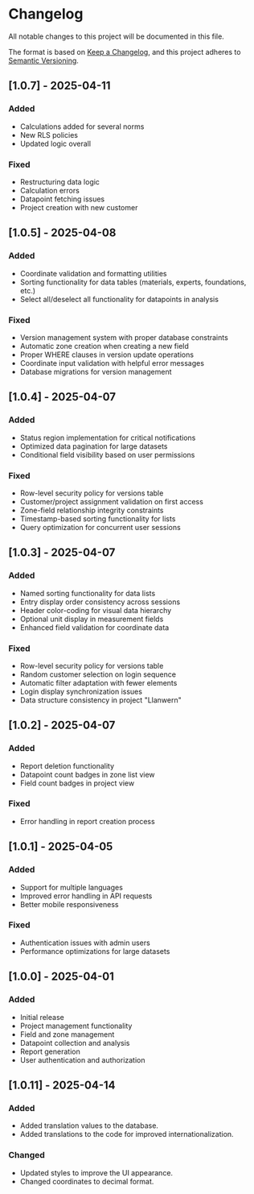 # Changelog

All notable changes to this project will be documented in this file.

The format is based on [Keep a Changelog](https://keepachangelog.com/en/1.0.0/),
and this project adheres to [Semantic Versioning](https://semver.org/spec/v2.0.0.html).

## [1.0.7] - 2025-04-11

### Added

- Calculations added for several norms
- New RLS policies
- Updated logic overall

### Fixed

- Restructuring data logic
- Calculation errors
- Datapoint fetching issues
- Project creation with new customer

## [1.0.5] - 2025-04-08

### Added

- Coordinate validation and formatting utilities
- Sorting functionality for data tables (materials, experts, foundations, etc.)
- Select all/deselect all functionality for datapoints in analysis

### Fixed

- Version management system with proper database constraints
- Automatic zone creation when creating a new field
- Proper WHERE clauses in version update operations
- Coordinate input validation with helpful error messages
- Database migrations for version management

## [1.0.4] - 2025-04-07

### Added

- Status region implementation for critical notifications
- Optimized data pagination for large datasets
- Conditional field visibility based on user permissions

### Fixed

- Row-level security policy for versions table
- Customer/project assignment validation on first access
- Zone-field relationship integrity constraints
- Timestamp-based sorting functionality for lists
- Query optimization for concurrent user sessions

## [1.0.3] - 2025-04-07

### Added

- Named sorting functionality for data lists
- Entry display order consistency across sessions
- Header color-coding for visual data hierarchy
- Optional unit display in measurement fields
- Enhanced field validation for coordinate data

### Fixed

- Row-level security policy for versions table
- Random customer selection on login sequence
- Automatic filter adaptation with fewer elements
- Login display synchronization issues
- Data structure consistency in project "Llanwern"

## [1.0.2] - 2025-04-07

### Added

- Report deletion functionality
- Datapoint count badges in zone list view
- Field count badges in project view

### Fixed

- Error handling in report creation process

## [1.0.1] - 2025-04-05

### Added

- Support for multiple languages
- Improved error handling in API requests
- Better mobile responsiveness

### Fixed

- Authentication issues with admin users
- Performance optimizations for large datasets

## [1.0.0] - 2025-04-01

### Added

- Initial release
- Project management functionality
- Field and zone management
- Datapoint collection and analysis
- Report generation
- User authentication and authorization

## [1.0.11] - 2025-04-14
### Added
- Added translation values to the database.
- Added translations to the code for improved internationalization.
  
### Changed
- Updated styles to improve the UI appearance.
- Changed coordinates to decimal format.

